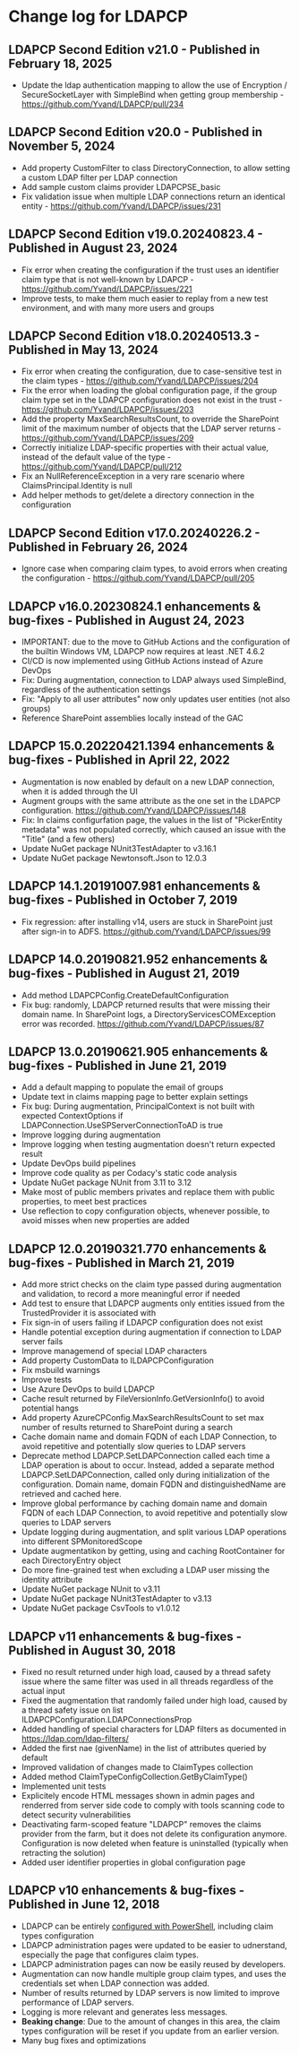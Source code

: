# Change log for LDAPCP

## LDAPCP Second Edition v21.0 - Published in February 18, 2025

* Update the ldap authentication mapping to allow the use of Encryption / SecureSocketLayer with SimpleBind when getting group membership - https://github.com/Yvand/LDAPCP/pull/234

## LDAPCP Second Edition v20.0 - Published in November 5, 2024

* Add property CustomFilter to class DirectoryConnection, to allow setting a custom LDAP filter per LDAP connection
* Add sample custom claims provider LDAPCPSE_basic
* Fix validation issue when multiple LDAP connections return an identical entity - https://github.com/Yvand/LDAPCP/issues/231

## LDAPCP Second Edition v19.0.20240823.4 - Published in August 23, 2024

* Fix error when creating the configuration if the trust uses an identifier claim type that is not well-known by LDAPCP - https://github.com/Yvand/LDAPCP/issues/221
* Improve tests, to make them much easier to replay from a new test environment, and with many more users and groups

## LDAPCP Second Edition v18.0.20240513.3 - Published in May 13, 2024

* Fix error when creating the configuration, due to case-sensitive test in the claim types - https://github.com/Yvand/LDAPCP/issues/204
* Fix the error when loading the global configuration page, if the group claim type set in the LDAPCP configuration does not exist in the trust - https://github.com/Yvand/LDAPCP/issues/203
* Add the property MaxSearchResultsCount, to override the SharePoint limit of the maximum number of objects that the LDAP server returns - https://github.com/Yvand/LDAPCP/issues/209
* Correctly initialize LDAP-specific properties with their actual value, instead of the default value of the type - https://github.com/Yvand/LDAPCP/pull/212
* Fix an NullReferenceException in a very rare scenario where ClaimsPrincipal.Identity is null
* Add helper methods to get/delete a directory connection in the configuration

## LDAPCP Second Edition v17.0.20240226.2 - Published in February 26, 2024

* Ignore case when comparing claim types, to avoid errors when creating the configuration - https://github.com/Yvand/LDAPCP/pull/205

## LDAPCP v16.0.20230824.1 enhancements & bug-fixes - Published in August 24, 2023

* IMPORTANT: due to the move to GitHub Actions and the configuration of the builtin Windows VM, LDAPCP now requires at least .NET 4.6.2
* CI/CD is now implemented using GitHub Actions instead of Azure DevOps
* Fix: During augmentation, connection to LDAP always used SimpleBind, regardless of the authentication settings
* Fix: "Apply to all user attributes" now only updates user entities (not also groups)
* Reference SharePoint assemblies locally instead of the GAC

## LDAPCP 15.0.20220421.1394 enhancements & bug-fixes - Published in April 22, 2022

* Augmentation is now enabled by default on a new LDAP connection, when it is added through the UI
* Augment groups with the same attribute as the one set in the LDAPCP configuration. https://github.com/Yvand/LDAPCP/issues/148
* Fix: In claims configurfation page, the values in the list of "PickerEntity metadata" was not populated correctly, which caused an issue with the "Title" (and a few others)
* Update NuGet package NUnit3TestAdapter to v3.16.1
* Update NuGet package Newtonsoft.Json to 12.0.3

## LDAPCP 14.1.20191007.981 enhancements & bug-fixes - Published in October 7, 2019

* Fix regression: after installing v14, users are stuck in SharePoint just after sign-in to ADFS. https://github.com/Yvand/LDAPCP/issues/99

## LDAPCP 14.0.20190821.952 enhancements & bug-fixes - Published in August 21, 2019

* Add method LDAPCPConfig.CreateDefaultConfiguration
* Fix bug: randomly, LDAPCP returned results that were missing their domain name. In SharePoint logs, a DirectoryServicesCOMException error was recorded. https://github.com/Yvand/LDAPCP/issues/87

## LDAPCP 13.0.20190621.905 enhancements & bug-fixes - Published in June 21, 2019

* Add a default mapping to populate the email of groups
* Update text in claims mapping page to better explain settings
* Fix bug: During augmentation, PrincipalContext is not built with expected ContextOptions if LDAPConnection.UseSPServerConnectionToAD is true
* Improve logging during augmentation
* Improve logging when testing augmentation doesn't return expected result
* Update DevOps build pipelines
* Improve code quality as per Codacy's static code analysis
* Update NuGet package NUnit from 3.11 to 3.12
* Make most of public members privates and replace them with public properties, to meet best practices
* Use reflection to copy configuration objects, whenever possible, to avoid misses when new properties are added

## LDAPCP 12.0.20190321.770 enhancements & bug-fixes - Published in March 21, 2019

* Add more strict checks on the claim type passed during augmentation and validation, to record a more meaningful error if needed
* Add test to ensure that LDAPCP augments only entities issued from the TrustedProvider it is associated with
* Fix sign-in of users failing if LDAPCP configuration does not exist
* Handle potential exception during augmentation if connection to LDAP server fails
* Improve managemend of special LDAP characters
* Add property CustomData to ILDAPCPConfiguration
* Fix msbuild warnings
* Improve tests
* Use Azure DevOps to build LDAPCP
* Cache result returned by FileVersionInfo.GetVersionInfo() to avoid potential hangs
* Add property AzureCPConfig.MaxSearchResultsCount to set max number of results returned to SharePoint during a search
* Cache domain name and domain FQDN of each LDAP Connection, to avoid repetitive and potentially slow queries to LDAP servers
* Deprecate method LDAPCP.SetLDAPConnection called each time a LDAP operation is about to occur. Instead, added a separate method LDAPCP.SetLDAPConnection, called only during initialization of the configuration. Domain name, domain FQDN and distinguishedName are retrieved and cached here.
* Improve global performance by caching domain name and domain FQDN of each LDAP Connection, to avoid repetitive and potentially slow queries to LDAP servers
* Update logging during augmentation, and split various LDAP operations into different SPMonitoredScope
* Update augmentatikon by getting, using and caching RootContainer for each DirectoryEntry object
* Do more fine-grained test when excluding a LDAP user missing the identity attribute
* Update NuGet package NUnit to v3.11
* Update NuGet package NUnit3TestAdapter to v3.13
* Update NuGet package CsvTools to v1.0.12

## LDAPCP v11 enhancements & bug-fixes - Published in August 30, 2018

* Fixed no result returned under high load, caused by a thread safety issue where the same filter was used in all threads regardless of the actual input
* Fixed the augmentation that randomly failed under high load, caused by a thread safety issue on list ILDAPCPConfiguration.LDAPConnectionsProp
* Added handling of special characters for LDAP filters as documented in https://ldap.com/ldap-filters/
* Added the first nae (givenName) in the list of attributes queried by default
* Improved validation of changes made to ClaimTypes collection
* Added method ClaimTypeConfigCollection.GetByClaimType()
* Implemented unit tests
* Explicitely encode HTML messages shown in admin pages and renderred from server side code to comply with tools scanning code to detect security vulnerabilities
* Deactivating farm-scoped feature "LDAPCP" removes the claims provider from the farm, but it does not delete its configuration anymore. Configuration is now deleted when feature is uninstalled (typically when retracting the solution)
* Added user identifier properties in global configuration page

## LDAPCP v10 enhancements & bug-fixes - Published in June 12, 2018

* LDAPCP can be entirely [configured with PowerShell](https://ldapcp.com/Configure-LDAPCP.html), including claim types configuration
* LDAPCP administration pages were updated to be easier to udnerstand, especially the page that configures claim types.
* LDAPCP administration pages can now be easily reused by developers.
* Augmentation can now handle multiple group claim types, and uses the credentials set when LDAP connection was added.
* Number of results returned by LDAP servers is now limited to improve performance of LDAP servers.
* Logging is more relevant and generates less messages.
* **Beaking change**: Due to the amount of changes in this area, the claim types configuration will be reset if you update from an earlier version.
* Many bug fixes and optimizations
